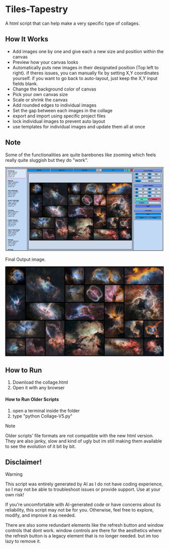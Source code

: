 # Tiles-Tapestry
A html script that can help make a very specific type of collages.

## How It Works
- Add images one by one and give each a new size and position within the canvas
- Preview how your canvas looks
- Automatically puts new images in their designated position (Top left to right). if theres issues, you can manually fix by setting X,Y coordinates yourself. if you want to go back to auto-layout, just keep the X,Y input fields blank.
- Change the background color of canvas
- Pick your own canvas size
- Scale or shrink the canvas
- Add rounded edges to individual images
- Set the gap between each images in the collage
- export and import using specific project files
- lock individual images to prevent auto layout
- use templates for individual images and update them all at once

## Note
Some of the functionalities are quite barebones like zooming which feels really quite sluggish but they do "work".

![Showcase.png](https://github.com/masterelf425900/Tiles-Tapestry/blob/main/Images/Showcase.png)

Final Output image.

![Cosmic Collage.png](https://github.com/masterelf425900/Tiles-Tapestry/blob/main/Images/Cosmic%20Collage.png)

## How to Run
1. Download the collage.html
2. Open it with any browser

#### How to Run Older Scripts
1. open a terminal inside the folder
2. type "python Collage-V5.py"

> [!Note]
> Older scripts' file formats are not compatible with the new html version. They are also janky, slow and kind of ugly but im still making them available to see the evolution of it bit by bit.

## Disclaimer!

> [!Warning]
> This script was entirely generated by AI as I do not have coding experience, so I may not be able to troubleshoot issues or provide support. Use at your own risk!
> 
> If you're uncomfortable with AI-generated code or have concerns about its reliability, this script may not be for you. Otherwise, feel free to explore, modify, and improve it as needed.
> 
> There are also some redundant elements like the refresh button and window controls that dont work. window controls are there for the aesthetics where the refresh button is a legacy element that is no longer needed. but im too lazy to remove it.
